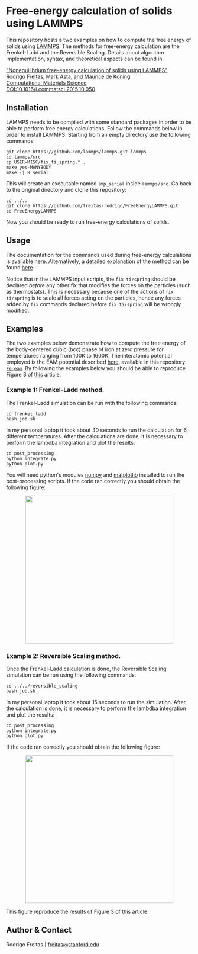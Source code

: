# Free-energy calculation of solids using LAMMPS
This repository hosts a two examples on how to compute the free energy of solids using [LAMMPS](http://lammps.sandia.gov/). The methods for free-energy calculation are the Frenkel-Ladd and the Reversible Scaling. Details about algorithm implementation, syntax, and theoretical aspects can be found in

["Nonequilibrium free-energy calculation of solids using LAMMPS"  
Rodrigo Freitas, Mark Asta, and Maurice de Koning.  
Computational Materials Science  
DOI:10.1016/j.commatsci.2015.10.050](https://doi.org/10.1016/j.commatsci.2015.10.050)

## Installation
LAMMPS needs to be compiled with some standard packages in order to be able to perform free energy calculations. Follow the commands below in order to install LAMMPS. Starting from an empty directory use the following commands:
```
git clone https://github.com/lammps/lammps.git lammps
cd lammps/src
cp USER-MISC/fix_ti_spring.* .
make yes-MANYBODY
make -j 8 serial
```

This will create an executable named `lmp_serial` inside `lammps/src`. Go back to the original directory and clone this repository:

```
cd ../..
git clone https://github.com/freitas-rodrigo/FreeEnergyLAMMPS.git
cd FreeEnergyLAMMPS
```

Now you should be ready to run free-energy calculations of solids.

## Usage
The documentation for the commands used during free-energy calculations is available [here](https://lammps.sandia.gov/doc/fix_ti_spring.html). Alternatively, a detailed explanation of the method can be found [here](https://doi.org/10.1016/j.commatsci.2015.10.050).

Notice that in the LAMMPS input scripts, the `fix ti/spring` should be declared _before_ any other fix that modifies the forces on the particles (such as thermostats). This is necessary because one of the actions of `fix ti/spring` is to scale all forces acting on the particles, hence any forces added by `fix` commands declared before `fix ti/spring` will be wrongly modified.

## Examples
The two examples below demonstrate how to compute the free energy of the body-centered cubic (bcc) phase of iron at zero pressure for temperatures ranging from 100K to 1600K. The interatomic potential employed is the EAM potential described [here](https://doi.org/10.1103/PhysRevB.57.5140), available in this repository: [`Fe.eam`](Fe.eam). By following the examples below you should be able to reproduce Figure 3 of [this](https://doi.org/10.1016/j.commatsci.2015.10.050) article.

### Example 1: Frenkel-Ladd method.
The Frenkel-Ladd simulation can be run with the following commands:
```
cd frenkel_ladd
bash job.sh
```
In my personal laptop it took about 40 seconds to run the calculation for 6 different temperatures. After the calculations are done, it is necessary to perform the lambdba integration and plot the results:
```
cd post_processing
python integrate.py
python plot.py
```
You will need python's modules [numpy](http://www.numpy.org/) and [matplotlib](https://matplotlib.org/) installed to run the post-processing scripts. If the code ran correctly you should obtain the following figure:
<p align="center">
  <img src="https://i.ibb.co/0hfDBMv/fig-free-energy-vs-temperature.png" width="400"/>
</p>

### Example 2: Reversible Scaling method.
Once the Frenkel-Ladd calculation is done, the Reversible Scaling simulation can be run using the following commands:
```
cd ../../reversible_scaling
bash job.sh
```
In my personal laptop it took about 15 seconds to run the simulation. After the calculation is done, it is necessary to perform the lambdba integration and plot the results:
```
cd post_processing
python integrate.py
python plot.py
```
If the code ran correctly you should obtain the following figure:
<p align="center">
  <img src="https://i.ibb.co/MpLFZkP/fig-free-energy-vs-temperature.png" width="400"/>
</p>

This figure reproduce the results of Figure 3 of [this](https://doi.org/10.1016/j.commatsci.2015.10.050) article.

## Author & Contact

Rodrigo Freitas | freitas@stanford.edu
